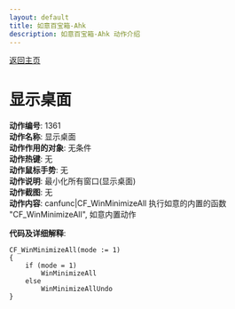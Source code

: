 ```yaml
---
layout: default
title: 如意百宝箱-Ahk
description: 如意百宝箱-Ahk 动作介绍
---
```

<link rel="stylesheet" href="../actions/css/atom-one-light.min.css">
<script src="../actions/js/highlight.min.js"></script>
<script>hljs.highlightAll();</script>

[返回主页](../index.md)

# [](#header-2) 显示桌面

**动作编号**: 1361  
**动作名称**: 显示桌面  
**动作作用的对象**: 无条件  
**动作热键**: 无  
**动作鼠标手势**: 无  
**动作说明**: 最小化所有窗口(显示桌面)  
**动作截图**: 无  
**动作内容**: canfunc|CF_WinMinimizeAll 
执行如意的内置的函数 "CF_WinMinimizeAll", 如意内置动作  

**代码及详细解释**:  
```Autohotkey
CF_WinMinimizeAll(mode := 1)
{
	if (mode = 1)
		WinMinimizeAll
	else
		WinMinimizeAllUndo
}
```
